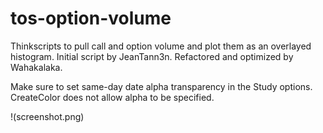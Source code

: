 # tos-option-volume
Thinkscripts to pull call and option volume and plot them as an overlayed histogram. 
Initial script by JeanTann3n. 
Refactored and optimized by Wahakalaka. 

Make sure to set same-day date alpha transparency in the Study options. CreateColor does not allow alpha to be specified. 

!(screenshot.png)
